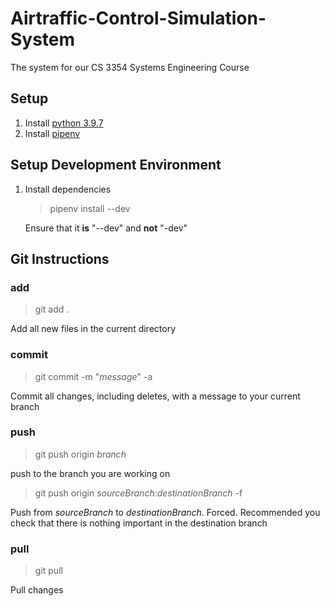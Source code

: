 # Airtraffic-Control-Simulation-System
The system for our CS 3354 Systems Engineering Course

## Setup
1. Install [python 3.9.7](https://www.python.org/downloads/release/python-397/)
2. Install [pipenv](https://github.com/pypa/pipenv#installation)

## Setup Development Environment
1. Install dependencies
   > pipenv install --dev

   Ensure that it **is** "--dev" and **not** "-dev"

## Git Instructions
### add
> git add .

Add all new files in the current directory

### commit
> git commit -m "*message*" -a

Commit all changes, including deletes, with a message to your current branch

### push
> git push origin *branch*

push to the branch you are working on

> git push origin *sourceBranch*:*destinationBranch* -f

Push from *sourceBranch* to *destinationBranch*. Forced. Recommended you check that there is nothing important in the destination branch

### pull
> git pull

Pull changes





    